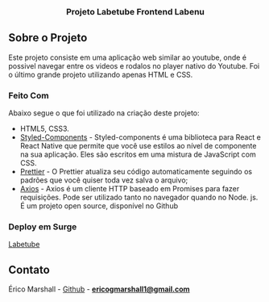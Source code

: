 <br />
<p align="center">

  <h3 align="center">Projeto Labetube Frontend Labenu</h3>
</p>


## Sobre o Projeto

Este projeto consiste em uma aplicação web similar ao youtube, onde é possivel navegar entre os videos e rodalos no player nativo do Youtube. Foi o último grande projeto utilizando apenas HTML e CSS.

### Feito Com

Abaixo segue o que foi utilizado na criação deste projeto:

- HTML5, CSS3.
- [Styled-Components](https://styled-components.com/) - Styled-components é uma biblioteca para React e React Native que permite que você use estilos ao nível de componente na sua aplicação. Eles são escritos em uma mistura de JavaScript com CSS.
- [Prettier](https://prettier.io/) - O Prettier atualiza seu código automaticamente seguindo os padrões que você quiser toda vez salva o arquivo;
- [Axios](https://github.com/axios/axios) - Axios é um cliente HTTP baseado em Promises para fazer requisições. Pode ser utilizado tanto no navegador quando no Node. js. É um projeto open source, disponível no Github


### Deploy em Surge

<a href="https://chemical-grape.surge.sh" target="blank"> Labetube</a>

<!-- CONTACT -->

## Contato

Érico Marshall - [Github](https://github.com/egMarshall) - **ericogmarshall1@gmail.com**